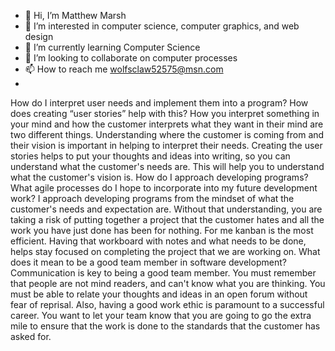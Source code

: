 - 👋 Hi, I’m Matthew Marsh
- 👀 I’m interested in computer science, computer graphics, and web design
- 🌱 I’m currently learning Computer Science
- 💞️ I’m looking to collaborate on computer processes
- 📫 How to reach me wolfsclaw52575@msn.com
- 
How do I interpret user needs and implement them into a program? How does creating “user stories” help with this?
How you interpret something in your mind and how the customer interprets what they want in their mind are two different things.  Understanding where the customer is coming from and their vision is important in helping to interpret their needs.  Creating the user stories helps to put your thoughts and ideas into writing, so you can understand what the customer's needs are.  This will help you to understand what the customer's vision is.
How do I approach developing programs? What agile processes do I hope to incorporate into my future development work?
I approach developing programs from the mindset of what the customer's needs and expectation are.  Without that understanding, you are taking a risk of putting together a project that the customer hates and all the work you have just done has been for nothing.  For me kanban is the most efficient.  Having that workboard with notes and what needs to be done, helps stay focused on completing the project that we are working on.
What does it mean to be a good team member in software development?
Communication is key to being a good team member.  You must remember that people are not mind readers, and can't know what you are thinking.  You must be able to relate your thoughts and ideas in an open forum without fear of reprisal.  Also, having a good work ethic is paramount to a successful career.  You want to let your team know that you are going to go the extra mile to ensure that the work is done to the standards that the customer has asked for.
<!---
wolfsclaw/wolfsclaw is a ✨ special ✨ repository because its `README.md` (this file) appears on your GitHub profile.
You can click the Preview link to take a look at your changes.
--->
